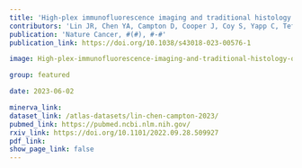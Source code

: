 ```yaml
---
title: 'High-plex immunofluorescence imaging and traditional histology of the same tissue section for discovering image-based biomarkers.'
contributors: 'Lin JR, Chen YA, Campton D, Cooper J, Coy S, Yapp C, Tefft JB, McCarty E, Ligon KL, Rodig SJ, Reese S, George T, Santagata S, Sorger PK (2023).'
publication: 'Nature Cancer, #(#), #-#'
publication_link: https://doi.org/10.1038/s43018-023-00576-1

image: High-plex-immunofluorescence-imaging-and-traditional-histology-of-the-same-tissue-section-for-discovering-image-based-biomarkers-1.PNG

group: featured

date: 2023-06-02

minerva_link:
dataset_link: /atlas-datasets/lin-chen-campton-2023/
pubmed_link: https://pubmed.ncbi.nlm.nih.gov/
rxiv_link: https://doi.org/10.1101/2022.09.28.509927
pdf_link:
show_page_link: false
---
```

